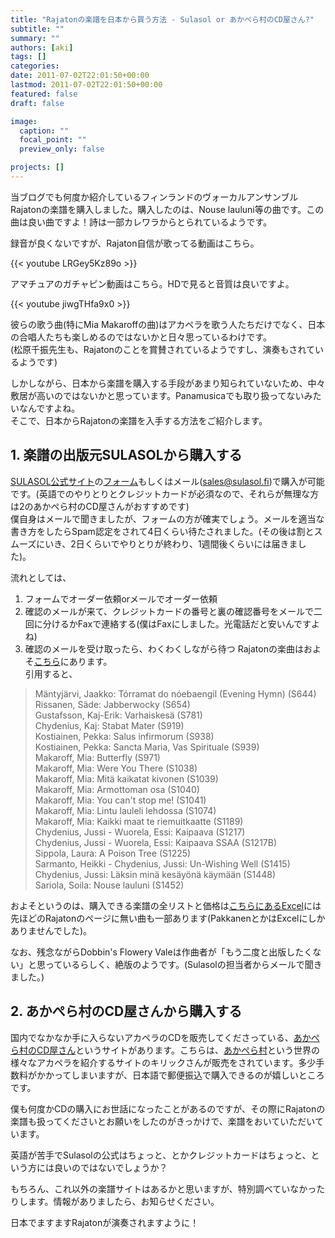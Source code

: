 ```yaml
---
title: "Rajatonの楽譜を日本から買う方法 - Sulasol or あかぺら村のCD屋さん?"
subtitle: ""
summary: ""
authors: [aki]
tags: []
categories: 
date: 2011-07-02T22:01:50+00:00
lastmod: 2011-07-02T22:01:50+00:00
featured: false
draft: false

image:
  caption: ""
  focal_point: ""
  preview_only: false

projects: []
---
```

当ブログでも何度か紹介しているフィンランドのヴォーカルアンサンブル Rajatonの楽譜を購入しました。購入したのは、Nouse lauluni等の曲です。この曲は良い曲ですよ！詩は一部カレワラからとられているようです。

録音が良くないですが、Rajaton自信が歌ってる動画はこちら。

{{< youtube LRGey5Kz89o >}}

 

アマチュアのガチャピン動画はこちら。HDで見ると音質は良いですよ。

{{< youtube jiwgTHfa9x0 >}}

彼らの歌う曲(特にMia Makaroffの曲)はアカペラを歌う人たちだけでなく、日本の合唱人たちも楽しめるのではないかと日々思っているわけです。  
(松原千振先生も、Rajatonのことを賞賛されているようですし、演奏もされているようです)

しかしながら、日本から楽譜を購入する手段があまり知られていないため、中々敷居が高いのではないかと思っています。Panamusicaでも取り扱ってないみたいなんですよね。  
そこで、日本からRajatonの楽譜を入手する方法をご紹介します。

## 1. 楽譜の出版元SULASOLから購入する
[SULASOL公式サイト](http://www.sulasol.fi/en/)の[フォーム](http://www.sulasol.fi/lomakkeet/order.htm)もしくはメール([sales@sulasol.fi](mailto:sales@sulasol.fi))で購入が可能です。(英語でのやりとりとクレジットカードが必須なので、それらが無理な方は2のあかぺら村のCD屋さんがおすすめです)  
僕自身はメールで聞きましたが、フォームの方が確実でしょう。メールを適当な書き方をしたらSpam認定をされて4日くらい待たされました。(その後は割とスムーズにいき、2日くらいでやりとりが終わり、1週間後くらいには届きました)。

流れとしては、

1. フォームでオーダー依頼orメールでオーダー依頼
2. 確認のメールが来て、クレジットカードの番号と裏の確認番号をメールで二回に分けるかFaxで連絡する(僕はFaxにしました。光電話だと安いんですよね)
3. 確認のメールを受け取ったら、わくわくしながら待つ
Rajatonの楽曲はおよそ[こちら](http://www.sulasol.fi/en/sheet/mixed/rajaton/)にあります。  
引用すると、

> Mäntyjärvi, Jaakko: Tórramat do nóebaengil (Evening Hymn) (S644)  
> Rissanen, Säde: Jabberwocky (S654)  
> Gustafsson, Kaj-Erik: Varhaiskesä (S781)  
> Chydenius, Kaj: Stabat Mater (S919)  
> Kostiainen, Pekka: Salus infirmorum (S938)  
> Kostiainen, Pekka: Sancta Maria, Vas Spirituale (S939)  
> Makaroff, Mia: Butterfly (S971)  
> Makaroff, Mia: Were You There (S1038)  
> Makaroff, Mia: Mitä kaikatat kivonen (S1039)  
> Makaroff, Mia: Armottoman osa (S1040)  
> Makaroff, Mia: You can&#39;t stop me! (S1041)  
> Makaroff, Mia: Lintu lauleli lehdossa (S1074)  
> Makaroff, Mia: Kaikki maat te riemuitkaatte (S1189)  
> Chydenius, Jussi - Wuorela, Essi: Kaipaava (S1217)  
> Chydenius, Jussi - Wuorela, Essi: Kaipaava SSAA (S1217B)  
> Sippola, Laura: A Poison Tree (S1225)  
> Sarmanto, Heikki - Chydenius, Jussi: Un-Wishing Well (S1415)  
> Chydenius, Jussi: Läksin minä kesäyönä käymään (S1448)  
> Sariola, Soila: Nouse lauluni (S1452)

およそというのは、購入できる楽譜の全リストと価格は[こちらにあるExcel](http://www.sulasol.fi/en/sheet/)には先ほどのRajatonのページに無い曲も一部あります(PakkanenとかはExcelにしかありませんでした)。

なお、残念ながらDobbin&#39;s Flowery Valeは作曲者が「もう二度と出版したくない」と思っているらしく、絶版のようです。(Sulasolの担当者からメールで聞きました。)

## 2. あかぺら村のCD屋さんから購入する
国内でなかなか手に入らないアカペラのCDを販売してくださっている、[あかぺら村のCD屋さん](http://acappellacd.cart.fc2.com/)というサイトがあります。こちらは、[あかぺら村](http://acappellavillage.blog103.fc2.com/)という世界の様々なアカペラを紹介するサイトのキリックさんが販売をされています。多少手数料がかかってしまいますが、日本語で郵便振込で購入できるのが嬉しいところです。

僕も何度かCDの購入にお世話になったことがあるのですが、その際にRajatonの楽譜も扱ってくださいとお願いをしたのがきっかけで、楽譜をおいていただいています。

英語が苦手でSulasolの公式はちょっと、とかクレジットカードはちょっと、という方には良いのではないでしょうか？

 

もちろん、これ以外の楽譜サイトはあるかと思いますが、特別調べていなかったりします。情報がありましたら、お知らせください。

日本でますますRajatonが演奏されますように！



